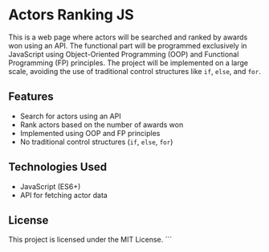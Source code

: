 # Actors Ranking JS

This is a web page where actors will be searched and ranked by awards won using an API. The functional part will be programmed exclusively in JavaScript using Object-Oriented Programming (OOP) and Functional Programming (FP) principles. The project will be implemented on a large scale, avoiding the use of traditional control structures like `if`, `else`, and `for`.

## Features

- Search for actors using an API
- Rank actors based on the number of awards won
- Implemented using OOP and FP principles
- No traditional control structures (`if`, `else`, `for`)

## Technologies Used

- JavaScript (ES6+)
- API for fetching actor data

## License
This project is licensed under the MIT License. ```